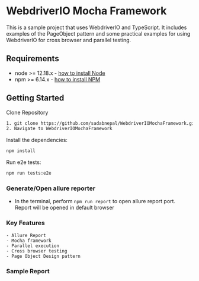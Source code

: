 # WebdriverIO Mocha Framework
This is a sample project that uses WebdriverIO and TypeScript. It includes examples of the PageObject pattern and some practical examples for using WebdriverIO for cross browser and parallel testing.

## Requirements
-   node >= 12.18.x - [how to install Node](https://nodejs.org/en/download/)
-   npm >= 6.14.x - [how to install NPM](https://www.npmjs.com/get-npm)

## Getting Started
Clone Repository
```bash
1. git clone https://github.com/sadabnepal/WebdriverIOMochaFramework.git
2. Navigate to WebdriverIOMochaFramework
```

Install the dependencies:
```bash
npm install
```

Run e2e tests:
```bash
npm run tests:e2e
```

### Generate/Open allure reporter
- In the terminal, perform `npm run report` to open allure report port. Report will be opened in default browser

### Key Features
	- Allure Report
	- Mocha framework
	- Parallel execution
	- Cross browser testing
	- Page Object Design pattern
	
### Sample Report

